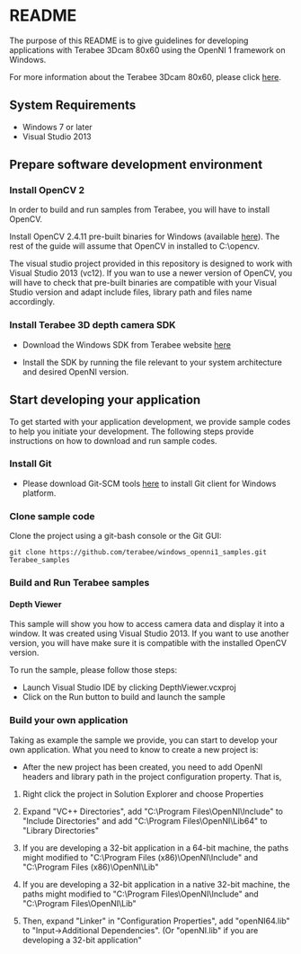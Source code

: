 # README

The purpose of this README is to give guidelines for developing applications with Terabee 3Dcam 80x60 using the OpenNI 1 framework on Windows. 

For more information about the Terabee 3Dcam 80x60, please click [here](http://www.terabee.com/3dcam).

## System Requirements

* Windows 7 or later
* Visual Studio 2013

## Prepare software development environment

### Install OpenCV 2

In order to build and run samples from Terabee, you will have to install OpenCV.

Install OpenCV 2.4.11 pre-built binaries for Windows (available [here](https://opencv.org/releases.html)). The rest of the guide will assume that OpenCV in installed to C:\opencv.

The visual studio project provided in this repository is designed to work with Visual Studio 2013 (vc12). If you wan to use a newer version of OpenCV, you will have to check that pre-built binaries are compatible with your Visual Studio version and adapt include files, library path and files name accordingly.

### Install Terabee 3D depth camera SDK

* Download the Windows SDK from Terabee website [here](https://www.terabee.com/)

* Install the SDK by running the file relevant to your system architecture and desired OpenNI version.

## Start developing your application

To get started with your application development, we provide sample codes to help you initiate your development. The following steps provide instructions on how to download and run sample codes. 

### Install Git

* Please download Git-SCM tools [here](https://git-scm.com/) to install Git client for Windows platform.

### Clone sample code
Clone the project using a git-bash console or the Git GUI:

```
git clone https://github.com/terabee/windows_openni1_samples.git Terabee_samples
```

### Build and Run Terabee samples

#### Depth Viewer

This sample will show you how to access camera data and display it into a window. It was created using Visual Studio 2013. If you want to use another version, you will have make sure it is compatible with the installed OpenCV version.

To run the sample, please follow those steps:

* Launch Visual Studio IDE by clicking DepthViewer.vcxproj
* Click on the Run button to build and launch the sample

### Build your own application
Taking as example the sample we provide, you can start to develop your own application. What you need to know to create a new project is:

* After the new project has been created, you need to add OpenNI headers and library path in the project configuration property. That is,

1. Right click the project in Solution Explorer and choose Properties

2. Expand "VC++ Directories", add "C:\Program Files\OpenNI\Include" to "Include Directories" and add "C:\Program Files\OpenNI\Lib64" to "Library Directories"

3. If you are developing a 32-bit application in a 64-bit machine, the paths might modified to "C:\Program Files (x86)\OpenNI\Include" and "C:\Program Files (x86)\OpenNI\Lib"

4. If you are developing a 32-bit application in a native 32-bit machine, the paths might modified to "C:\Program Files\OpenNI\Include" and "C:\Program Files\OpenNI\Lib"

5. Then, expand "Linker" in "Configuration Properties", add "openNI64.lib" to "Input->Additional Dependencies". (Or "openNI.lib" if you are developing a 32-bit application"